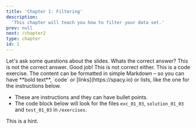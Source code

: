 ```yaml
---
title: 'Chapter 1: Filtering'
description:
  'This chapter will teach you how to filter your data set.'
prev: null
next: /chapter2
type: chapter
id: 1
---
```


<exercise id="1" title="Introduction" type="slides">
  <slides source="chapter1_01_introduction">
  </slides>
</exercise>

<exercise id="2" title="Getting Started">
  Let's ask some questions about the slides. Whats the correct answer?
  <choice>
    <opt text="Answer one">
      This is not the correct answer.
    </opt>
    <opt text="Answer two" correct="true">
      Good job!
    </opt>
    <opt text="Answer three">
      This is not correct either.
    </opt>
  </choice>
</exercise>

<exercise id="3" title="First steps">
  This is a code exercise. The content can be formatted in simple Markdown – so
  you can have **bold text**, `code` or [links](https://spacy.io) or lists, like
  the one for the instructions below.

  - These are instructions and they can have bullet points.
  - The code block below will look for the files `exc_01_03`, `solution_01_03` and
    `test_01_03` in `/exercises`.

  <codeblock id="01_03">
    This is a hint.
  </codeblock>
</exercise>
